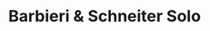 ---
layout: album
title: Barbieri & Schneiter Solo

titulo: Barbieri & Schneiter Solo
artista: Luis Carlos Barbieri
ano: 2002
capa: /assets/images/albuns/barbieri-schneiter-solo.jpg
faixas:
  - nome: "FRED SCHNEITER – Suíte Baiana Nº 1"
    subfaixas:
      - nome: Cyribubu
        num: "01"
        tempo: "2:08"
        url: /assets/audio/cyribubu.mp3
      - nome: Desconcertante
        num: "02"
        tempo: "2:16"
      - num: "03"
        nome: Sambahia
        tempo: "2:28"
  - nome: L. C. BARBIERI – Prelúdio e Dança Nº 1
    subfaixas:
      - nome: Cyribubu
        num: "04"
        tempo: "2:08"
      - nome: Desconcertante
        num: "05"
        tempo: "2:16"
      - nome: Sambahia
        num: "06"
        tempo: "2:28"
  - nome: jjCyribubu
    num: "k04"
    tempo: "l2:08"
---